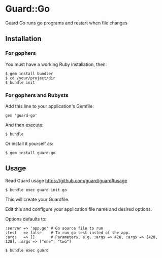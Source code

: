 # Guard::Go

Guard Go runs go programs and restart when file changes

## Installation

### For gophers

You must have a working Ruby installation, then:

    $ gem install bundler
    $ cd /your/project/dir 
    $ bundle init

### For gophers and Rubysts

Add this line to your application's Gemfile:

    gem 'guard-go'

And then execute:

    $ bundle

Or install it yourself as:

    $ gem install guard-go

## Usage

Read Guard usage https://github.com/guard/guard#usage

    $ bundle exec guard init go

This will create your Guardfile. 

Edit this and configure your application file name and desired options.

Options defaults to:

    :server => 'app.go' # Go source file to run
    :test   => false    # To run go test insted of the app.
    :args   => []       # Parameters, e.g. :args => 420, :args => [420, 120], :args => ["one", "two"]

    $ bundle exec guard

